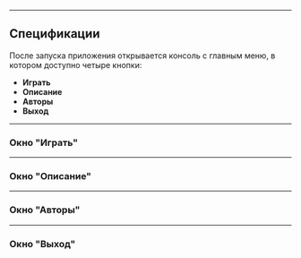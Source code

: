 ___
## Спецификации

После запуска приложения открывается консоль с главным меню, в котором доступно четыре кнопки: 

+ **Играть**
+ **Описание**
+ **Авторы**
+ **Выход**

___
### Окно "Играть"


___
### Окно "Описание"


___
### Окно "Авторы"


___
### Окно "Выход"

